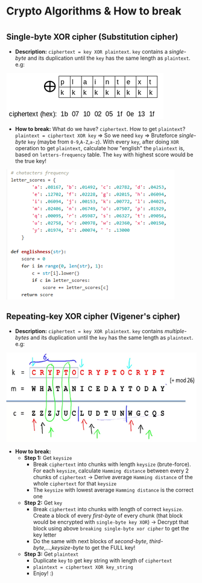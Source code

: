 # Crypto Algorithms & How to break #
#
## Single-byte XOR cipher (Substitution cipher) ##
- **Description:** `ciphertext = key XOR plaintext`. `key` contains a *single-byte* and its duplication until the `key` has the same length as `plaintext`. e.g: 

![](./pics/single_byte_xor.png)

- **How to break:** What do we have? `ciphertext`. How to get `plaintext`? `plaintext = ciphertext XOR key` => So we need `key` => Bruteforce *single-byte* `key` (maybe from `0-9`,`A-Z`,`a-z`). With every `key`, after doing `XOR` operation to get `plaintext`, calculate how "english" the `plaintext` is, based on `letters-frequency` table. The `key` with highest score would be the true key!

![](./pics/letter_frequency.png) 

## Repeating-key XOR cipher (Vigener's cipher) ##
- **Description:** `ciphertext = key XOR plaintext`. `key` contains *multiple-bytes* and its duplication until the `key` has the same length as `plaintext`. e.g: 

![](./pics/vigener.png) 

- **How to break:**
	- **Step 1:** Get `keysize`
		- Break `ciphertext` into chunks with length `keysize` (brute-force). For each `keysize`, calculate `Hamming distance` between every 2 chunks of `ciphertext` -> Derive average `Hamming distance` of the whole `ciphertext` for that `keysize`
		- The `keysize` with lowest average `Hamming distance` is the correct one
	- **Step 2:** Get `key`
		- Break `ciphertext` into chunks with length of correct `keysize`. Create a block of every *first-byte* of every chunk (that block would be encrypted with `single-byte key XOR`) -> Decrypt that block using above `breaking single-byte xor cipher` to get the key letter
		- Do the same with next blocks of *second-byte*, *third-byte*,...,*keysize-byte* to get the FULL key!
	- **Step 3:** Get `plaintext`
		- Duplicate `key` to get key string with length of `ciphertext`
		- `plaintext = ciphertext XOR key_string`
		- Enjoy! :)